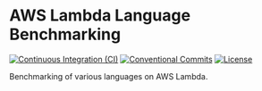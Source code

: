 # AWS Lambda Language Benchmarking
[![Continuous Integration (CI)](https://github.com/DeveloperC286/aws_lambda_language_benchmarking/actions/workflows/continuous-integration.yml/badge.svg)](https://github.com/DeveloperC286/aws_lambda_language_benchmarking/actions/workflows/continuous-integration.yml)
[![Conventional Commits](https://img.shields.io/badge/Conventional%20Commits-1.0.0-yellow.svg)](https://conventionalcommits.org)
[![License](https://img.shields.io/badge/License-AGPLv3-blue.svg)](https://www.gnu.org/licenses/agpl-3.0)


Benchmarking of various languages on AWS Lambda.
